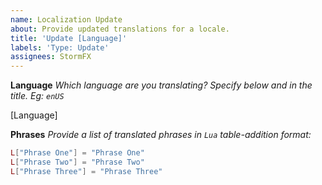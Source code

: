 ```yaml
---
name: Localization Update
about: Provide updated translations for a locale.
title: 'Update [Language]'
labels: 'Type: Update'
assignees: StormFX
---
```


**Language**
_Which language are you translating? Specify below and in the title. Eg: `enUS`_

[Language]

**Phrases**
_Provide a list of translated phrases in `Lua` table-addition format:_

```lua
L["Phrase One"] = "Phrase One"
L["Phrase Two"] = "Phrase Two"
L["Phrase Three"] = "Phrase Three"
```
